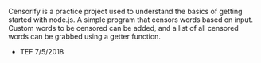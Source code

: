 Censorify is a practice project used to understand the basics of getting started with node.js. A simple program that censors words based on input. Custom words to be censored can be added, and a list of all censored words can be grabbed using a getter function.
- TEF 7/5/2018